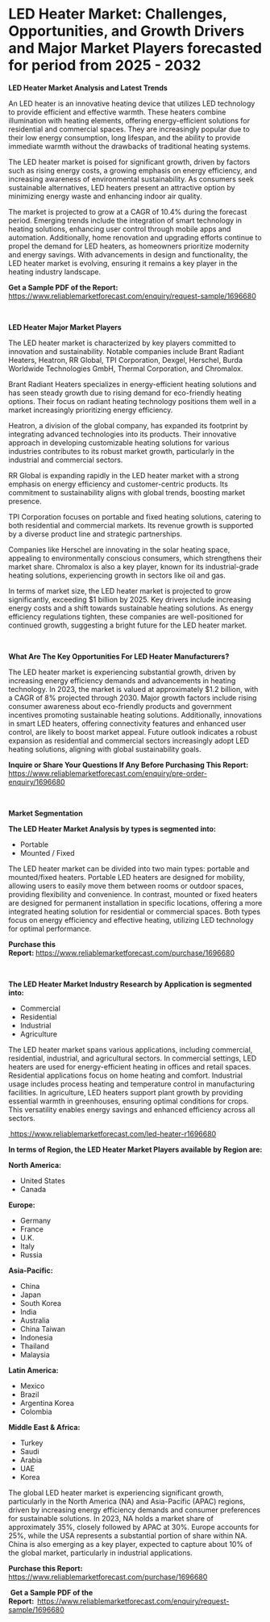 <p><h1>LED Heater Market: Challenges, Opportunities, and Growth Drivers and Major Market Players forecasted for period from 2025 - 2032</h1></p><p><strong>LED Heater Market Analysis and Latest Trends</strong></p>
<p><p>An LED heater is an innovative heating device that utilizes LED technology to provide efficient and effective warmth. These heaters combine illumination with heating elements, offering energy-efficient solutions for residential and commercial spaces. They are increasingly popular due to their low energy consumption, long lifespan, and the ability to provide immediate warmth without the drawbacks of traditional heating systems.</p><p>The LED heater market is poised for significant growth, driven by factors such as rising energy costs, a growing emphasis on energy efficiency, and increasing awareness of environmental sustainability. As consumers seek sustainable alternatives, LED heaters present an attractive option by minimizing energy waste and enhancing indoor air quality.</p><p>The market is projected to grow at a CAGR of 10.4% during the forecast period. Emerging trends include the integration of smart technology in heating solutions, enhancing user control through mobile apps and automation. Additionally, home renovation and upgrading efforts continue to propel the demand for LED heaters, as homeowners prioritize modernity and energy savings. With advancements in design and functionality, the LED heater market is evolving, ensuring it remains a key player in the heating industry landscape.</p></p>
<p><strong>Get a Sample PDF of the Report:&nbsp;</strong> <a href="https://www.reliablemarketforecast.com/enquiry/request-sample/1696680?utm_campaign=2993&utm_medium=2&utm_source=Github&utm_content=ia&utm_term=17042025&utm_id=led-heater">https://www.reliablemarketforecast.com/enquiry/request-sample/1696680</a></p>
<p>&nbsp;</p>
<p><strong>LED Heater Major Market Players</strong></p>
<p><p>The LED heater market is characterized by key players committed to innovation and sustainability. Notable companies include Brant Radiant Heaters, Heatron, RR Global, TPI Corporation, Dexgel, Herschel, Burda Worldwide Technologies GmbH, Thermal Corporation, and Chromalox.</p><p>Brant Radiant Heaters specializes in energy-efficient heating solutions and has seen steady growth due to rising demand for eco-friendly heating options. Their focus on radiant heating technology positions them well in a market increasingly prioritizing energy efficiency.</p><p>Heatron, a division of the global company, has expanded its footprint by integrating advanced technologies into its products. Their innovative approach in developing customizable heating solutions for various industries contributes to its robust market growth, particularly in the industrial and commercial sectors.</p><p>RR Global is expanding rapidly in the LED heater market with a strong emphasis on energy efficiency and customer-centric products. Its commitment to sustainability aligns with global trends, boosting market presence.</p><p>TPI Corporation focuses on portable and fixed heating solutions, catering to both residential and commercial markets. Its revenue growth is supported by a diverse product line and strategic partnerships.</p><p>Companies like Herschel are innovating in the solar heating space, appealing to environmentally conscious consumers, which strengthens their market share. Chromalox is also a key player, known for its industrial-grade heating solutions, experiencing growth in sectors like oil and gas.</p><p>In terms of market size, the LED heater market is projected to grow significantly, exceeding $1 billion by 2025. Key drivers include increasing energy costs and a shift towards sustainable heating solutions. As energy efficiency regulations tighten, these companies are well-positioned for continued growth, suggesting a bright future for the LED heater market.</p></p>
<p>&nbsp;</p>
<p><strong>What Are The Key Opportunities For LED Heater Manufacturers?</strong></p>
<p><p>The LED heater market is experiencing substantial growth, driven by increasing energy efficiency demands and advancements in heating technology. In 2023, the market is valued at approximately $1.2 billion, with a CAGR of 8% projected through 2030. Major growth factors include rising consumer awareness about eco-friendly products and government incentives promoting sustainable heating solutions. Additionally, innovations in smart LED heaters, offering connectivity features and enhanced user control, are likely to boost market appeal. Future outlook indicates a robust expansion as residential and commercial sectors increasingly adopt LED heating solutions, aligning with global sustainability goals.</p></p>
<p><strong>Inquire or Share Your Questions If Any Before Purchasing This Report:</strong> <a href="https://www.reliablemarketforecast.com/enquiry/pre-order-enquiry/1696680?utm_campaign=2993&utm_medium=2&utm_source=Github&utm_content=ia&utm_term=17042025&utm_id=led-heater">https://www.reliablemarketforecast.com/enquiry/pre-order-enquiry/1696680</a></p>
<p>&nbsp;</p>
<p><strong>Market Segmentation</strong></p>
<p><strong>The LED Heater Market Analysis by types is segmented into:</strong></p>
<p><ul><li>Portable</li><li>Mounted / Fixed</li></ul></p>
<p><p>The LED heater market can be divided into two main types: portable and mounted/fixed heaters. Portable LED heaters are designed for mobility, allowing users to easily move them between rooms or outdoor spaces, providing flexibility and convenience. In contrast, mounted or fixed heaters are designed for permanent installation in specific locations, offering a more integrated heating solution for residential or commercial spaces. Both types focus on energy efficiency and effective heating, utilizing LED technology for optimal performance.</p></p>
<p><strong>Purchase this Report:&nbsp;</strong><a href="https://www.reliablemarketforecast.com/purchase/1696680?utm_campaign=2993&utm_medium=2&utm_source=Github&utm_content=ia&utm_term=17042025&utm_id=led-heater">https://www.reliablemarketforecast.com/purchase/1696680</a></p>
<p>&nbsp;</p>
<p><strong>The LED Heater Market Industry Research by Application is segmented into:</strong></p>
<p><ul><li>Commercial</li><li>Residential</li><li>Industrial</li><li>Agriculture</li></ul></p>
<p><p>The LED heater market spans various applications, including commercial, residential, industrial, and agricultural sectors. In commercial settings, LED heaters are used for energy-efficient heating in offices and retail spaces. Residential applications focus on home heating and comfort. Industrial usage includes process heating and temperature control in manufacturing facilities. In agriculture, LED heaters support plant growth by providing essential warmth in greenhouses, ensuring optimal conditions for crops. This versatility enables energy savings and enhanced efficiency across all sectors.</p></p>
<p><a href="https://www.reliablemarketforecast.com/led-heater-r1696680?utm_campaign=2993&utm_medium=2&utm_source=Github&utm_content=ia&utm_term=17042025&utm_id=led-heater">&nbsp;https://www.reliablemarketforecast.com/led-heater-r1696680</a></p>
<p><strong>In terms of Region, the LED Heater Market Players available by Region are:</strong></p>
<p>
    <p> <strong> North America: </strong>
        <ul>
            <li>United States</li>
            <li>Canada</li>
        </ul>
        </p> 
    <p> <strong> Europe: </strong>
        <ul>
            <li>Germany</li>
            <li>France</li>
            <li>U.K.</li>
            <li>Italy</li>
            <li>Russia</li>
        </ul>
        </p> 
    <p> <strong> Asia-Pacific: </strong>
        <ul>
            <li>China</li>
            <li>Japan</li>
            <li>South Korea</li>
            <li>India</li>
            <li>Australia</li>
            <li>China Taiwan</li>
            <li>Indonesia</li>
            <li>Thailand</li>
            <li>Malaysia</li>
        </ul>
        </p> 
    <p> <strong> Latin America: </strong>
        <ul>
            <li>Mexico</li>
            <li>Brazil</li>
            <li>Argentina Korea</li>
            <li>Colombia</li>
        </ul>
        </p> 
    <p> <strong> Middle East & Africa: </strong>
        <ul>
            <li>Turkey</li>
            <li>Saudi</li>
            <li>Arabia</li>
            <li>UAE</li>
            <li>Korea</li>
        </ul>
    </p>
    </p>
<p><p>The global LED heater market is experiencing significant growth, particularly in the North America (NA) and Asia-Pacific (APAC) regions, driven by increasing energy efficiency demands and consumer preferences for sustainable solutions. In 2023, NA holds a market share of approximately 35%, closely followed by APAC at 30%. Europe accounts for 25%, while the USA represents a substantial portion of share within NA. China is also emerging as a key player, expected to capture about 10% of the global market, particularly in industrial applications.</p></p>
<p><strong>Purchase this Report: </strong><a href="https://www.reliablemarketforecast.com/purchase/1696680?utm_campaign=2993&utm_medium=2&utm_source=Github&utm_content=ia&utm_term=17042025&utm_id=led-heater">https://www.reliablemarketforecast.com/purchase/1696680</a></p>
<p>&nbsp;<strong>Get a Sample PDF of the Report:&nbsp;&nbsp;</strong><a href="https://www.reliablemarketforecast.com/enquiry/request-sample/1696680?utm_campaign=2993&utm_medium=2&utm_source=Github&utm_content=ia&utm_term=17042025&utm_id=led-heater">https://www.reliablemarketforecast.com/enquiry/request-sample/1696680</a></p>
<p><strong></strong></p>
<p><p></p><p></p><p></p></p>